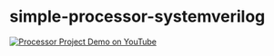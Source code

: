 # simple-processor-systemverilog

[![Processor Project Demo on YouTube](https://img.youtube.com/vi/j1PbXfQ_oWM/0.jpg)](https://www.youtube.com/watch?v=j1PbXfQ_oWM)

